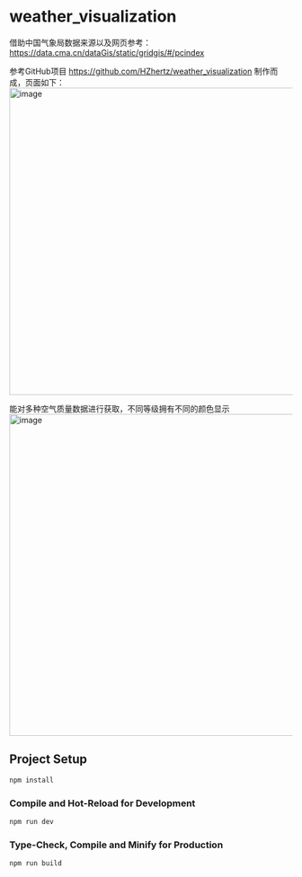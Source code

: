 # weather_visualization
借助中国气象局数据来源以及网页参考：https://data.cma.cn/dataGis/static/gridgis/#/pcindex

参考GitHub项目 https://github.com/HZhertz/weather_visualization  制作而成，页面如下：
<img width="1034" height="547" alt="image" src="https://github.com/user-attachments/assets/8a9576cc-78b4-4e7f-ab6c-f59091bd09b9" />


能对多种空气质量数据进行获取，不同等级拥有不同的颜色显示
<img width="1094" height="573" alt="image" src="https://github.com/user-attachments/assets/5965aa86-86e6-4494-8fcb-43647ad000f8" />

## Project Setup

```sh
npm install
```

### Compile and Hot-Reload for Development

```sh
npm run dev
```

### Type-Check, Compile and Minify for Production

```sh
npm run build
```
